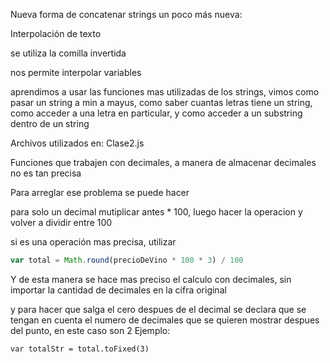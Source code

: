Nueva forma de concatenar strings un poco más nueva:

Interpolación de texto

se utiliza la comilla invertida 

nos permite interpolar variables

aprendimos a usar las funciones mas utilizadas de los strings,
vimos como pasar un string a min a mayus, como saber cuantas letras tiene un string, como acceder a una letra en particular, y como acceder a un substring dentro de un string

Archivos utilizados en: Clase2.js

Funciones que trabajen con decimales, a manera de almacenar decimales no es tan precisa

Para arreglar ese problema se puede hacer 

para solo un decimal mutiplicar antes * 100, luego hacer la operacion y volver a dividir entre 100

si es una operación mas precisa, utilizar 

```javascript 
var total = Math.round(precioDeVino * 100 * 3) / 100
```

Y de esta manera se hace mas preciso el calculo con decimales, sin importar la cantidad de decimales en la cifra original

y para hacer que salga el cero despues de el decimal se declara que se tengan en cuenta el numero de decimales que se quieren mostrar despues del punto, en este caso son 2 Ejemplo:

```
var totalStr = total.toFixed(3)
```